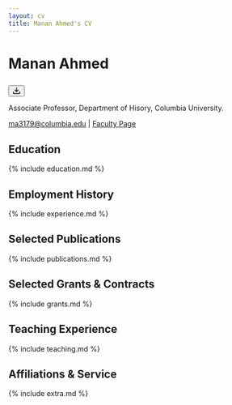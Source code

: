 ```yaml
---
layout: cv
title: Manan Ahmed's CV
---
```


# Manan Ahmed

[<button type="button" aria-label="Download raw content" class="" style="margin-top:8px">
    <svg
            aria-hidden="true"
            focusable="false"
            role="img"
            class="octicon octicon-download"
            viewBox="0 0 16 16"
            width="16"
            height="16"
            fill="currentColor"
            style="display: inline-block; user-select: none; vertical-align: text-bottom; overflow: visible;"
        >
    <path d="M2.75 14A1.75 1.75 0 0 1 1 12.25v-2.5a.75.75 0 0 1 1.5 0v2.5c0 .138.112.25.25.25h10.5a.25.25 0 0 0 .25-.25v-2.5a.75.75 0 0 1 1.5 0v2.5A1.75 1.75 0 0 1 13.25 14Z"></path>
    <path d="M7.25 7.689V2a.75.75 0 0 1 1.5 0v5.689l1.97-1.969a.749.749 0 1 1 1.06 1.06l-3.25 3.25a.749.749 0 0 1-1.06 0L4.22 6.78a.749.749 0 1 1 1.06-1.06l1.97 1.969Z"></path>
    </svg>
</button>
](./manan_ahmed.pdf)

Associate Professor, Department of Hisory, Columbia University.

<div id="webaddress">
<a href="ma3179@columbia.edu">ma3179@columbia.edu</a>
| <a href="https://history.columbia.edu/person/manan-ahmed/">Faculty Page</a>
</div>

## Education

{% include education.md %}

## Employment History

{% include experience.md %}

## Selected Publications

{% include publications.md %}

## Selected Grants & Contracts

{% include grants.md %}

## Teaching Experience

{% include teaching.md %}

## Affiliations & Service

{% include extra.md %}
